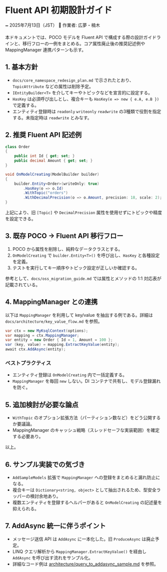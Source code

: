 # Fluent API 初期設計ガイド

🗕 2025年7月13日（JST）
🧐 作業者: 広夢・楠木

本ドキュメントでは、POCO モデルを Fluent API で構成する際の設計ガイドラインと、移行フローの一例をまとめる。コア属性廃止後の推奨記述例や MappingManager 連携パターンも示す。

## 1. 基本方針
- `docs/core_namespace_redesign_plan.md` で示されたとおり、`TopicAttribute` などの属性は削除予定。
- `IEntityBuilder<T>` を介してキーやトピックなどを宣言的に設定する。
- `HasKey` は必須呼び出しとし、複合キーも `HasKey(e => new { e.A, e.B })` で定義する。
- エンティティ登録時は `readonly` `writeonly` `readwrite` の3種類で役割を指定する。未指定時は `readwrite` とみなす。

## 2. 推奨 Fluent API 記述例
```csharp
class Order
{
    public int Id { get; set; }
    public decimal Amount { get; set; }
}

void OnModelCreating(ModelBuilder builder)
{
    builder.Entity<Order>(writeOnly: true)
        .HasKey(o => o.Id)
        .WithTopic("orders")
        .WithDecimalPrecision(o => o.Amount, precision: 18, scale: 2);
}
```
上記により、旧 `[Topic]` や `DecimalPrecision` 属性を使用せずにトピックや精度を設定できる。

## 3. 既存 POCO → Fluent API 移行フロー
1. POCO から属性を削除し、純粋なデータクラスとする。
2. `OnModelCreating` で `builder.Entity<T>()` を呼び出し、`HasKey` と各種設定を定義。
3. テストを実行してキー順序やトピック設定が正しいか確認する。

参考として、`docs/oss_migration_guide.md` では属性とメソッドの 1:1 対応表が記載されている。

## 4. MappingManager との連携
以下は `MappingManager` を利用して key/value を抽出する例である。詳細は `docs/architecture/key_value_flow.md` を参照。
```csharp
var ctx = new MyKsqlContext(options);
var mapping = ctx.MappingManager;
var entity = new Order { Id = 1, Amount = 100 };
var (key, value) = mapping.ExtractKeyValue(entity);
await ctx.AddAsync(entity);
```
### ベストプラクティス
- エンティティ登録は `OnModelCreating` 内で一括定義する。
- `MappingManager` を毎回 `new` しない。DI コンテナで共有し、モデル登録漏れを防ぐ。

## 5. 追加検討が必要な論点
- `WithTopic` のオプション拡張方法（パーティション数など）をどう公開するか要議論。
- MappingManager のキャッシュ戦略（スレッドセーフな実装範囲）を確定する必要あり。

以上。

## 6. サンプル実装での気づき
- `AddSampleModels` 拡張で `MappingManager` への登録をまとめると漏れ防止になる。
- 複合キーは `Dictionary<string, object>` として抽出されるため、型安全ラッパーの検討余地あり。
- 複数エンティティを登録するヘルパーがあると `OnModelCreating` の記述量を抑えられる。

## 7. AddAsync 統一に伴うポイント
- メッセージ送信 API は `AddAsync` に一本化した。旧 `ProduceAsync` は廃止予定。
- LINQ クエリ解析から `MappingManager.ExtractKeyValue()` を経由し `AddAsync` を呼び出す流れをサンプル化。
- 詳細なコード例は [architecture/query_to_addasync_sample.md](architecture/query_to_addasync_sample.md) を参照。
